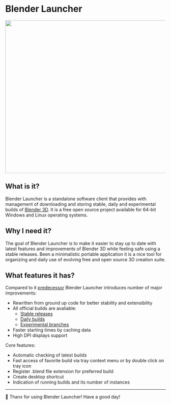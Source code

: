 # Blender Launcher

<p align="center">
  <img width="640" height="480" src="https://raw.githubusercontent.com/DotBow/Blender-Launcher/master/wiki/main_window.png">
</p>

## What is it?

Blender Launcher is a standalone software client that provides with management of downloading and storing stable, daily and experimental builds of [Blender 3D](https://www.blender.org/). It is a free open source project available for 64-bit Windows and Linux operating systems.

## Why I need it?

The goal of Blender Launcher is to make it easier to stay up to date with latest features and improvements of Blender 3D while feeling safe using a stable releases. Been a minimalistic portable application it is a nice tool for organizing and daily use of evolving free and open source 3D creation suite.

## What features it has?

Compared to it [predecessor](https://github.com/DotBow/Blender-Version-Manager) Blender Launcher introduces number of major improvements:

* Rewritten from ground up code for better stability and extensibility
* All official builds are avaliable:
  * [Stable releases](https://download.blender.org/release/)
  * [Daily builds](https://builder.blender.org/download/)
  * [Experimental branches](https://builder.blender.org/download/branches/)
* Faster starting times by caching data
* High DPI displays support

Core features:

* Automatic checking of latest builds
* Fast access of favorite build via tray context menu or by double click on tray icon
* Register .blend file extension for preferred build
* Create desktop shortcut
* Indication of running builds and its number of instances

***

:sparkling_heart: Thanx for using Blender Launcher! Have a good day!
